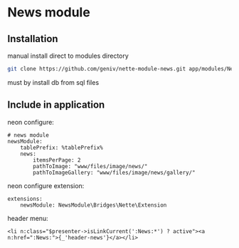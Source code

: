 News module
===========

Installation
------------
manual install direct to modules directory
```bash
git clone https://github.com/geniv/nette-module-news.git app/modules/NewsModule
```
must by install db from sql files


Include in application
----------------------
neon configure:
```neon
# news module
newsModule:
    tablePrefix: %tablePrefix%
    news:
        itemsPerPage: 2
        pathToImage: "www/files/image/news/"
        pathToImageGallery: "www/files/image/news/gallery/"
```

neon configure extension:
```neon
extensions:
    newsModule: NewsModule\Bridges\Nette\Extension
```

header menu:
```latte
<li n:class="$presenter->isLinkCurrent(':News:*') ? active"><a n:href=":News:">{_'header-news'}</a></li>
```
